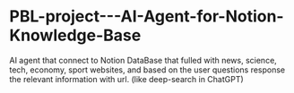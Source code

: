 # PBL-project---AI-Agent-for-Notion-Knowledge-Base
AI agent that connect to Notion DataBase that fulled with news, science, tech, economy, sport websites, and based on the user questions response the relevant information with url. (like deep-search in ChatGPT)
